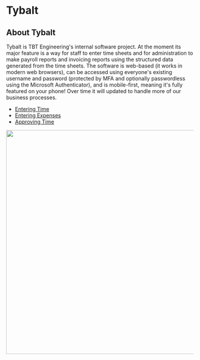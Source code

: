 # Tybalt

## About Tybalt

Tybalt is TBT Engineering's internal software project. At the moment its major feature is a way for staff to enter time sheets and for administration to make payroll reports and invoicing reports using the structured data generated from the time sheets. The software is web-based (it works in modern web browsers), can be accessed using everyone's existing username and password (protected by MFA and optionally passwordless using the Microsoft Authenticator), and is mobile-first, meaning it's fully featured on your phone! Over time it will updated to handle more of our business processes.

* [Entering Time](https://github.com/stamler/tbte-docs/blob/master/tybalt-entering-time.md)
* [Entering Expenses](https://github.com/stamler/tbte-docs/blob/master/tybalt-entering-expenses.md)
* [Approving Time](https://github.com/stamler/tbte-docs/blob/master/tybalt-approving-time.md)

<p align="center">
  <img width="600px" src="https://github.com/stamler/tbte-docs/blob/master/tybalt-images/home.png">
</p>
